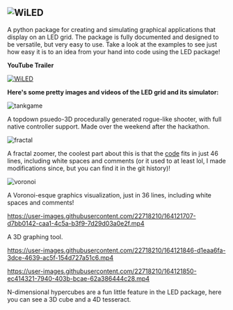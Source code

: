 ![WiLED](https://github.com/sekaha/LED/assets/22718210/cb89ff39-6202-45be-9f80-c973a3ea1b29)
---

A python package for creating and simulating graphical applications that display on an LED grid. The package is fully documented and designed to be versatile, but very easy to use. Take a look at the examples to see just how easy it is to an idea from your hand into code using the LED package!

**YouTube Trailer**

[![WiLED](https://i.imgur.com/0CPYuYF.png)](https://www.youtube.com/watch?v=WWUICMdFa3I)

**Here's some pretty images and videos of the LED grid and its simulator:**

![tankgame](https://github.com/user-attachments/assets/03c5db43-94d0-461c-b0d2-e0cd8925fd3c)

A topdown psuedo-3D procedurally generated rogue-like shooter, with full native controller support. Made over the weekend after the hackathon.

![fractal](https://github.com/user-attachments/assets/c9e291ad-c422-4300-a577-e0c1c31cecc3)

A fractal zoomer, the coolest part about this is that the [code](https://raw.githubusercontent.com/sekaha/LED/refs/heads/main/Examples/fractal.py) fits in just 46 lines, including white spaces and comments (or it used to at least lol, I made modifications since, but you can find it in the git history)!

![voronoi](https://user-images.githubusercontent.com/22718210/164121674-fb5c522a-1240-46e9-967c-c2679257c367.jpg)



A Voronoi-esque graphics visualization, just in 36 lines, including white spaces and comments!

https://user-images.githubusercontent.com/22718210/164121707-d7bb0142-caa1-4c5a-b3f9-7d29d03a0e2f.mp4

A 3D graphing tool.

https://user-images.githubusercontent.com/22718210/164121846-d1eaa6fa-3dce-4639-ac5f-154d727a51c6.mp4

https://user-images.githubusercontent.com/22718210/164121850-ec414321-7940-403b-bcae-62a386444c28.mp4

N-dimensional hypercubes are a fun little feature in the LED package, here you can see a 3D cube and a 4D tesseract.
